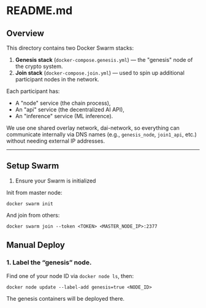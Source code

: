 # README.md

## Overview

This directory contains two Docker Swarm stacks:

1.	**Genesis stack** (`docker-compose.genesis.yml`) — the "genesis" node of the crypto system.
2.	**Join stack** (`docker-compose.join.yml`) — used to spin up additional participant nodes in the network.

Each participant has:
* A "node" service (the chain process),
* An "api" service (the decentralized AI API),
* An "inference" service (ML inference).


We use one shared overlay network, dai-network, so everything can communicate internally via DNS names (e.g., `genesis_node`, `join1_api`, etc.) without needing external IP addresses.


----

## Setup Swarm

1. Ensure your Swarm is initialized

Init from master node:
```
docker swarm init
```

And join from others:
```
docker swarm join --token <TOKEN> <MASTER_NODE_IP>:2377
```


## Manual Deploy 

### 1. Label the “genesis” node.

Find one of your node ID via `docker node ls`, then:
```
docker node update --label-add genesis=true <NODE_ID>
```

The genesis containers will be deployed there.

###
